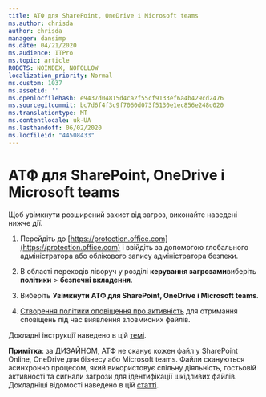 ```yaml
---
title: АТФ для SharePoint, OneDrive і Microsoft teams
ms.author: chrisda
author: chrisda
manager: dansimp
ms.date: 04/21/2020
ms.audience: ITPro
ms.topic: article
ROBOTS: NOINDEX, NOFOLLOW
localization_priority: Normal
ms.custom: 1037
ms.assetid: ''
ms.openlocfilehash: e9437d04815d4ca2f55cf9133ef6a4b429cd2476
ms.sourcegitcommit: bc7d6f4f3c9f7060d073f5130e1ec856e248d020
ms.translationtype: MT
ms.contentlocale: uk-UA
ms.lasthandoff: 06/02/2020
ms.locfileid: "44508433"
---
```

# <a name="atp-for-sharepoint-onedrive-and-microsoft-teams"></a>АТФ для SharePoint, OneDrive і Microsoft teams

Щоб увімкнути розширений захист від загроз, виконайте наведені нижче дії.

1. Перейдіть до [https://protection.office.com](https://protection.office.com) і ввійдіть за допомогою глобального адміністратора або облікового запису адміністратора безпеки.

2. В області переходів ліворуч у розділі **керування загрозами**виберіть **політики** \> **безпечні вкладення**.

3. Виберіть **Увімкнути АТФ для SharePoint, OneDrive і Microsoft teams**.

4. [Створення політики оповіщення про активність](https://docs.microsoft.com/microsoft-365/compliance/create-activity-alerts) для отримання сповіщень під час виявлення зловмисних файлів.

Докладні інструкції наведено в цій [темі](https://docs.microsoft.com/microsoft-365/security/office-365-security/turn-on-atp-for-spo-odb-and-teams).

**Примітка**: за ДИЗАЙНОМ, АТФ не сканує кожен файл у SharePoint Online, OneDrive для бізнесу або Microsoft teams. Файли скануються асинхронно процесом, який використовує спільну діяльність, гостьовій активності та сигнали загрози для ідентифікації шкідливих файлів. Докладніші відомості наведено в цій [статті](https://docs.microsoft.com/microsoft-365/security/office-365-security/atp-for-spo-odb-and-teams).
